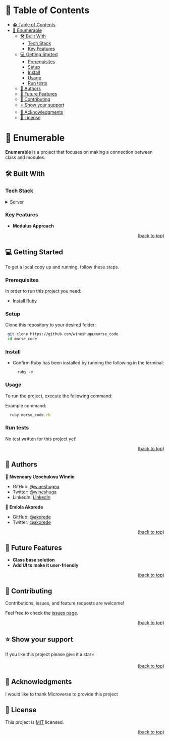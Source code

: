 # 📗 Table of Contents

- [� Table of Contents](#-table-of-contents)
- [📖 Enumerable ](#-enumerable-)
  - [🛠 Built With ](#-built-with-)
    - [Tech Stack ](#tech-stack-)
    - [Key Features ](#key-features-)
  - [💻 Getting Started ](#-getting-started-)
    - [Prerequisites](#prerequisites)
    - [Setup](#setup)
    - [Install](#install)
    - [Usage](#usage)
    - [Run tests](#run-tests)
  - [👥 Authors ](#-authors-)
  - [🔭 Future Features ](#-future-features-)
  - [🤝 Contributing ](#-contributing-)
  - [⭐️ Show your support ](#️-show-your-support-)
  - [🙏 Acknowledgments ](#-acknowledgments-)
  - [📝 License ](#-license-)

# 📖 Enumerable <a name="about-project"></a>

**Enumerable** is a project that focuses on making a connection between class and modules.

## 🛠 Built With <a name="built-with"></a>

### Tech Stack <a name="tech-stack"></a>

<details>
  <summary>Server</summary>
  <ul>
    <li><a href="https://www.ruby-lang.org/en/">Ruby</a></li>
  </ul>
</details>

### Key Features <a name="key-features"></a>

- **Modulus Approach**

<p align="right">(<a href="#readme-top">back to top</a>)</p>

## 💻 Getting Started <a name="getting-started"></a>

To get a local copy up and running, follow these steps.

### Prerequisites

In order to run this project you need:
- [Install Ruby](https://www.ruby-lang.org/en/documentation/installation/)

### Setup

Clone this repository to your desired folder:

```sh
 git clone https://github.com/wineshuga/morse_code
 cd morse_code
```

### Install

- Confirm Ruby has been installed by running the following in the terminal:
  
  ```
    ruby -v
  ```
### Usage

To run the project, execute the following command:

Example command:

```rb
  ruby morse_code.rb
```

### Run tests

No test written for this project yet!

<p align="right">(<a href="#readme-top">back to top</a>)</p>

## 👥 Authors <a name="authors"></a>

👤 **Nweneary Uzochukwu Winnie**

- GitHub: [@wineshugea](https://github.com/wineshuga)
- Twitter: [@wineshuga](https://twitter.com/NazarovaZi)
- LinkedIn: [LinkedIn](https://www.linkedin.com/in/nazarovazi)

👤 **Emiola Akorede**

- GitHub: [@akorede](https://github.com/Akorede3133)
- Twitter: [@akorede](https://twitter.com/SaheedAkorede7)

<p align="right">(<a href="#readme-top">back to top</a>)</p>

## 🔭 Future Features <a name="future-features"></a>

- **Class base solution**
- **Add UI to make it user-friendly**

<p align="right">(<a href="#readme-top">back to top</a>)</p>

## 🤝 Contributing <a name="contributing"></a>

Contributions, issues, and feature requests are welcome!

Feel free to check the [issues page](https://github.com/wineshuga/enumerable/issues).

<p align="right">(<a href="#readme-top">back to top</a>)</p>

## ⭐️ Show your support <a name="support"></a>

If you like this project please give it a star⭐️

<p align="right">(<a href="#readme-top">back to top</a>)</p>

## 🙏 Acknowledgments <a name="acknowledgements"></a>

I would like to thank Microverse to provide this project

## 📝 License <a name="license"></a>

This project is [MIT](./LICENSE) licensed.

<p align="right">
(<a href="#readme-top">back to top</a>)</p>